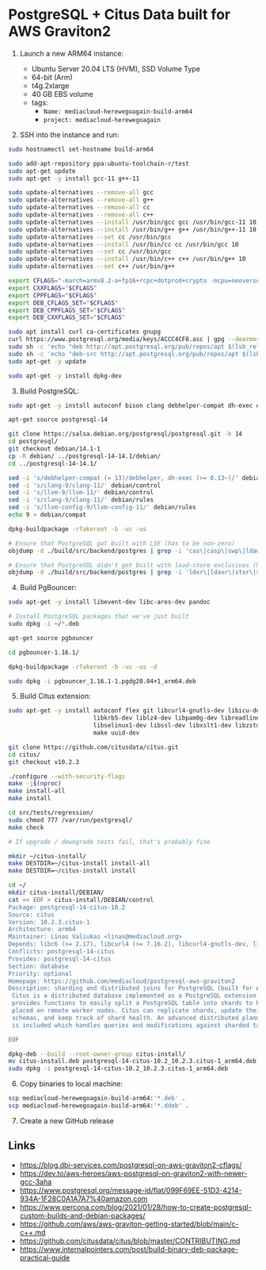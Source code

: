 # PostgreSQL + Citus Data built for AWS Graviton2

1. Launch a new ARM64 instance:
    * Ubuntu Server 20.04 LTS (HVM), SSD Volume Type
    * 64-bit (Arm)
    * t4g.2xlarge
    * 40 GB EBS volume
    * tags:
        * `Name: mediacloud-herewegoagain-build-arm64`
        * `project: mediacloud-herewegoagain`

2. SSH into the instance and run:

```bash
sudo hostnamectl set-hostname build-arm64

sudo add-apt-repository ppa:ubuntu-toolchain-r/test
sudo apt-get update
sudo apt-get -y install gcc-11 g++-11

sudo update-alternatives --remove-all gcc
sudo update-alternatives --remove-all g++
sudo update-alternatives --remove-all cc
sudo update-alternatives --remove-all c++
sudo update-alternatives --install /usr/bin/gcc gcc /usr/bin/gcc-11 10
sudo update-alternatives --install /usr/bin/g++ g++ /usr/bin/g++-11 10
sudo update-alternatives --set cc /usr/bin/gcc
sudo update-alternatives --install /usr/bin/cc cc /usr/bin/gcc 10
sudo update-alternatives --set cc /usr/bin/gcc
sudo update-alternatives --install /usr/bin/c++ c++ /usr/bin/g++ 10
sudo update-alternatives --set c++ /usr/bin/g++

export CFLAGS="-march=armv8.2-a+fp16+rcpc+dotprod+crypto -mcpu=neoverse-n1 -fsigned-char"
export CXXFLAGS="$CFLAGS"
export CPPFLAGS="$CFLAGS"
export DEB_CFLAGS_SET="$CFLAGS"
export DEB_CPPFLAGS_SET="$CFLAGS"
export DEB_CXXFLAGS_SET="$CFLAGS"

sudo apt install curl ca-certificates gnupg
curl https://www.postgresql.org/media/keys/ACCC4CF8.asc | gpg --dearmor | sudo tee /etc/apt/trusted.gpg.d/apt.postgresql.org.gpg >/dev/null
sudo sh -c 'echo "deb http://apt.postgresql.org/pub/repos/apt $(lsb_release -cs)-pgdg main" > /etc/apt/sources.list.d/pgdg.list'
sudo sh -c 'echo "deb-src http://apt.postgresql.org/pub/repos/apt $(lsb_release -cs)-pgdg main" > /etc/apt/sources.list.d/pgdg.list'
sudo apt-get -y update

sudo apt-get -y install dpkg-dev
```

3. Build PostgreSQL:

```bash
sudo apt-get -y install autoconf bison clang debhelper-compat dh-exec docbook-xml docbook-xsl flex gdb gettext libicu-dev libio-pty-perl libipc-run-perl libkrb5-dev libldap2-dev liblz4-dev libpam0g-dev libpam-dev libperl-dev libreadline-dev libselinux1-dev libssl-dev libsystemd-dev libxml2-dev libxml2-utils libxslt1-dev llvm-dev pkg-config postgresql-common python3-dev systemtap-sdt-dev tcl-dev uuid-dev xsltproc zlib1g-dev libz-dev clang-11 llvm-11-dev

apt-get source postgresql-14

git clone https://salsa.debian.org/postgresql/postgresql.git -b 14
cd postgresql/
git checkout debian/14.1-1
cp -R debian/ ../postgresql-14-14.1/debian/
cd ../postgresql-14-14.1/

sed -i 's/debhelper-compat (= 13)/debhelper, dh-exec (>= 0.13~)/' debian/control
sed -i 's/clang-9/clang-11/' debian/control
sed -i 's/llvm-9/llvm-11/' debian/control
sed -i 's/clang-9/clang-11/' debian/rules
sed -i 's/llvm-config-9/llvm-config-11/' debian/rules
echo 9 > debian/compat

dpkg-buildpackage -rfakeroot -b -uc -us

# Ensure that PostgreSQL got built with LSE (has to be non-zero)
objdump -d ./build/src/backend/postgres | grep -i 'cas\|casp\|swp\|ldadd\|stadd\|ldclr\|stclr\|ldeor\|steor\|ldset\|stset\|ldsmax\|stsmax\|ldsmin\|stsmin\|ldumax\|stumax\|ldumin\|stumin' | wc -l

# Ensure that PostgreSQL didn't get built with load-store exclusives (has to be zero)
objdump -d ./build/src/backend/postgres | grep -i 'ldxr\|ldaxr\|stxr\|stlxr' | wc -l
```

4. Build PgBouncer:

```bash
sudo apt-get -y install libevent-dev libc-ares-dev pandoc

# Install PostgreSQL packages that we've just built
sudo dpkg -i ~/*.deb

apt-get source pgbouncer

cd pgbouncer-1.16.1/

dpkg-buildpackage -rfakeroot -b -uc -us -d

sudo dpkg -i pgbouncer_1.16.1-1.pgdg20.04+1_arm64.deb
```


5. Build Citus extension:

```bash
sudo apt-get -y install autoconf flex git libcurl4-gnutls-dev libicu-dev \
                        libkrb5-dev liblz4-dev libpam0g-dev libreadline-dev \
                        libselinux1-dev libssl-dev libxslt1-dev libzstd-dev \
                        make uuid-dev

git clone https://github.com/citusdata/citus.git
cd citus/
git checkout v10.2.3

./configure --with-security-flags
make -j$(nproc)
make install-all
make install

cd src/tests/regression/
sudo chmod 777 /var/run/postgresql/
make check

# If upgrade / downgrade tests fail, that's probably fine

mkdir ~/citus-install/
make DESTDIR=~/citus-install install-all
make DESTDIR=~/citus-install install

cd ~/
mkdir citus-install/DEBIAN/
cat << EOF > citus-install/DEBIAN/control
Package: postgresql-14-citus-10.2
Source: citus
Version: 10.2.3.citus-1
Architecture: arm64
Maintainer: Linas Valiukas <linas@mediacloud.org>
Depends: libc6 (>= 2.17), libcurl4 (>= 7.16.2), libcurl4-gnutls-dev, liblz4-1 (>= 0.0~r130), libpq5 (>= 9.2~beta3), libssl1.1 (>= 1.1.0), libzstd1 (>= 1.3.2), postgresql-14
Conflicts: postgresql-14-citus
Provides: postgresql-14-citus
Section: database
Priority: optional
Homepage: https://github.com/mediacloud/postgresql-aws-graviton2
Description: sharding and distributed joins for PostgreSQL (built for AWS Graviton2)
 Citus is a distributed database implemented as a PostgreSQL extension. It
 provides functions to easily split a PostgreSQL table into shards to be
 placed on remote worker nodes. Citus can replicate shards, update their
 schemas, and keep track of shard health. An advanced distributed planner
 is included which handles queries and modifications against sharded tables.

EOF

dpkg-deb --build --root-owner-group citus-install/
mv citus-install.deb postgresql-14-citus-10.2_10.2.3.citus-1_arm64.deb
sudo dpkg -i postgresql-14-citus-10.2_10.2.3.citus-1_arm64.deb
```


6. Copy binaries to local machine:

```bash
scp mediacloud-herewegoagain-build-arm64:'*.deb' .
scp mediacloud-herewegoagain-build-arm64:'*.ddeb' .
```


7. Create a new GitHub release



## Links

* https://blog.dbi-services.com/postgresql-on-aws-graviton2-cflags/
* https://dev.to/aws-heroes/aws-postgresql-on-graviton2-with-newer-gcc-3aha
* https://www.postgresql.org/message-id/flat/099F69EE-51D3-4214-934A-1F28C0A1A7A7%40amazon.com
* https://www.percona.com/blog/2021/01/28/how-to-create-postgresql-custom-builds-and-debian-packages/
* https://github.com/aws/aws-graviton-getting-started/blob/main/c-c++.md
* https://github.com/citusdata/citus/blob/master/CONTRIBUTING.md
* https://www.internalpointers.com/post/build-binary-deb-package-practical-guide
